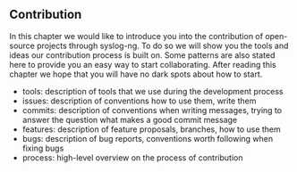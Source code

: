 ## Contribution

In this chapter we would like to introduce you into the contribution
of open-source projects through syslog-ng. To do so we will show you
the tools and ideas our contribution process is built on. Some patterns are
also stated here to provide you an easy way to start collaborating.
After reading this chapter we hope that you will have no dark spots
about how to start.

* tools: description of tools that we use during the development process
* issues: description of conventions how to use them, write them
* commits: description of conventions when writing messages, trying to answer the
question what makes a good commit message
* features: description of feature proposals, branches, how to use them
* bugs: description of bug reports, conventions worth following when fixing bugs
* process: high-level overview on the process of contribution

